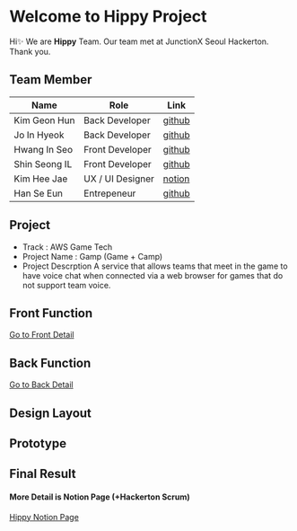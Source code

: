 # Welcome to Hippy Project
Hi✨ We are **Hippy** Team.
Our team met at JunctionX Seoul Hackerton.
Thank you. 

## Team Member
| Name | Role	| Link |
|-----|-----|-----|
| Kim Geon Hun | Back Developer | [github](https://github.com/DNATUNA)
| Jo In Hyeok | Back Developer  | [github](https://github.com/InHyeok-J)
| Hwang In Seo | Front Developer | [github](https://github.com/sjsjsj1246)
| Shin Seong IL | Front Developer | [github](https://github.com/Seongil-Shin)
| Kim Hee Jae | UX / UI Designer | [notion](https://www.notion.so/Hi-I-m-Heejae-a-UX-UI-designer-abf2b44169db4877bb2ed52c10f9075b)
| Han Se Eun | Entrepeneur | [github](https://github.com/seeys)

## Project
+ Track : AWS Game Tech
+ Project Name : Gamp (Game + Camp)
+ Project Descrption 
	A service that allows teams that meet in the game to have voice chat when connected via a web browser for games that do not support team voice.
## Front Function
[Go to Front Detail](./front.md)
## Back Function
[Go to Back Detail](./back.md)
## Design Layout

## Prototype

## Final Result

#### More Detail is Notion Page (+Hackerton Scrum)
[Hippy Notion Page](https://www.notion.so/JunctionX-Seoul-2021-Hackerton-2acaae276eec48ac9419212d41db9a3c)